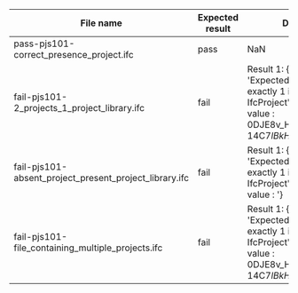 

| File name | Expected result | Description |
| --- | --- | --- |
| pass-pjs101-correct\_presence\_project.ifc | pass | NaN |
| fail-pjs101-2\_projects\_1\_project\_library.ifc | fail | Result 1: {'Instance\_id': '', 'Expected': 'There must be exactly 1 instance of IfcProject', 'Observed': ' value : 0DJE8v\_H94ZeZaluNmneCu 14C$7lBkH51f1bgUy45$de '} |
| fail-pjs101-absent\_project\_present\_project\_library.ifc | fail | Result 1: {'Instance\_id': '', 'Expected': 'There must be exactly 1 instance of IfcProject', 'Observed': ' value : '} |
| fail-pjs101-file\_containing\_multiple\_projects.ifc | fail | Result 1: {'Instance\_id': '', 'Expected': 'There must be exactly 1 instance of IfcProject', 'Observed': ' value : 0DJE8v\_H94ZeZaluNmneCu 14C$7lBkH51f1bgUy45$de '} |

